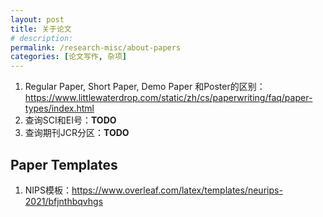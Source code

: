 ```yaml
---
layout: post
title: 关于论文
# description: 
permalink: /research-misc/about-papers
categories: [论文写作, 杂项]
---
```


1. Regular Paper, Short Paper, Demo Paper 和Poster的区别：<https://www.littlewaterdrop.com/static/zh/cs/paperwriting/faq/paper-types/index.html>
2. 查询SCI和EI号：**TODO**
3. 查询期刊JCR分区：**TODO**

## Paper Templates

1. NIPS模板：<https://www.overleaf.com/latex/templates/neurips-2021/bfjnthbqvhgs>
